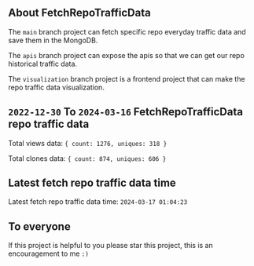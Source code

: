 ## About FetchRepoTrafficData

The `main` branch project can fetch specific repo everyday traffic data and save them in the MongoDB.

The `apis` branch project can expose the apis so that we can get our repo historical traffic data.

The `visualization` branch project is a frontend project that can make the repo traffic data visualization.

## `2022-12-30` To `2024-03-16` FetchRepoTrafficData repo traffic data

Total views data: `{ count: 1276, uniques: 318 }`

Total clones data: `{ count: 874, uniques: 606 }`

## Latest fetch repo traffic data time

Latest fetch repo traffic data time: `2024-03-17 01:04:23`

## To everyone

If this project is helpful to you please star this project, this is an encouragement to me `:)`



